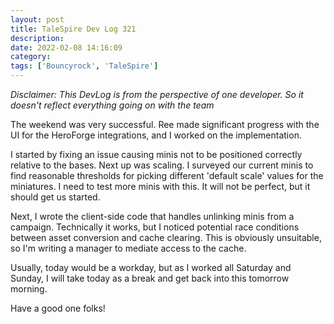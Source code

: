 ```yaml
---
layout: post
title: TaleSpire Dev Log 321
description:
date: 2022-02-08 14:16:09
category:
tags: ['Bouncyrock', 'TaleSpire']
---
```


*Disclaimer: This DevLog is from the perspective of one developer. So it doesn't reflect everything going on with the team*

The weekend was very successful. Ree made significant progress with the UI for the HeroForge integrations, and I worked on the implementation.

I started by fixing an issue causing minis not to be positioned correctly relative to the bases. Next up was scaling. I surveyed our current minis to find reasonable thresholds for picking different 'default scale' values for the miniatures. I need to test more minis with this. It will not be perfect, but it should get us started.

Next, I wrote the client-side code that handles unlinking minis from a campaign. Technically it works, but I noticed potential race conditions between asset conversion and cache clearing. This is obviously unsuitable, so I'm writing a manager to mediate access to the cache. 

Usually, today would be a workday, but as I worked all Saturday and Sunday, I will take today as a break and get back into this tomorrow morning.

Have a good one folks!

